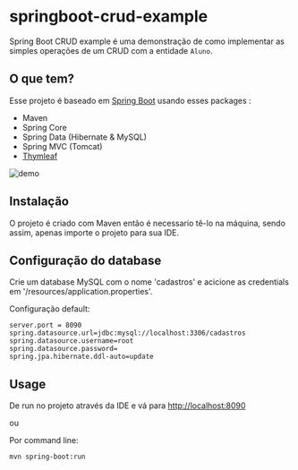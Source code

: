 # springboot-crud-example

Spring Boot CRUD example é uma demonstração de como implementar as simples operações de um CRUD com a entidade `Aluno`.

## O que tem?
Esse projeto é baseado em [Spring Boot](https://start.spring.io/) usando esses packages :
- Maven
- Spring Core
- Spring Data (Hibernate & MySQL)
- Spring MVC (Tomcat)
- [Thymleaf](https://thymeleaf.org)

![demo]()

## Instalação 
O projeto é criado com Maven então é necessario tê-lo na máquina, sendo assim, apenas importe o projeto para sua IDE.

## Configuração do database
Crie um database MySQL com o nome 'cadastros' e acicione as credentials em '/resources/application.properties'.  

Configuração default:

```
server.port = 8090
spring.datasource.url=jdbc:mysql://localhost:3306/cadastros
spring.datasource.username=root
spring.datasource.password=
spring.jpa.hibernate.ddl-auto=update
```

## Usage 
De run no projeto através da IDE e vá para [http://localhost:8090](http://localhost:8090)

ou 

Por command line:
```
mvn spring-boot:run
```
